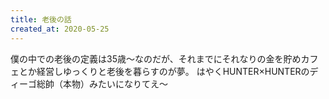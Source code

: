 ```yaml
---
title: 老後の話
created_at: 2020-05-25
---
```


僕の中での老後の定義は35歳〜なのだが、それまでにそれなりの金を貯めカフェとか経営しゆっくりと老後を暮らすのが夢。
はやくHUNTER×HUNTERのディーゴ総帥（本物）みたいになりてえ〜

